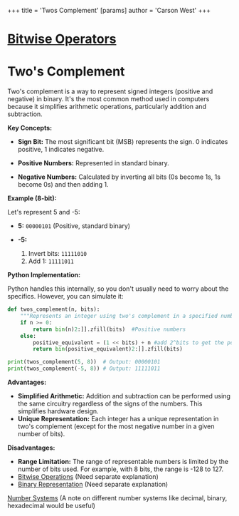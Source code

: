 +++
 title = 'Twos Complement'
[params]
	author = 'Carson West'
+++
# [Bitwise Operators](./../bitwise-operators/)
# Two's Complement

Two's complement is a way to represent signed integers (positive and negative) in binary.  It's the most common method used in computers because it simplifies arithmetic operations, particularly addition and subtraction.

**Key Concepts:**

* **Sign Bit:** The most significant bit (MSB) represents the sign. 0 indicates positive, 1 indicates negative.

* **Positive Numbers:**  Represented in standard binary.

* **Negative Numbers:** Calculated by inverting all bits (0s become 1s, 1s become 0s) and then adding 1.

**Example (8-bit):**

Let's represent 5 and -5:

* **5:** `00000101` (Positive, standard binary)

* **-5:**
    1. Invert bits: `11111010`
    2. Add 1: `11111011`

**Python Implementation:**

Python handles this internally, so you don't usually need to worry about the specifics.  However, you can simulate it:

```python
def twos_complement(n, bits):
    """Represents an integer using two's complement in a specified number of bits."""
    if n >= 0:
        return bin(n)2:]].zfill(bits)  #Positive numbers
    else:
        positive_equivalent = (1 << bits) + n #add 2^bits to get the positive equivalent
        return bin(positive_equivalent)2:]].zfill(bits)

print(twos_complement(5, 8))  # Output: 00000101
print(twos_complement(-5, 8)) # Output: 11111011

```

**Advantages:**

* **Simplified Arithmetic:** Addition and subtraction can be performed using the same circuitry regardless of the signs of the numbers.  This simplifies hardware design.
* **Unique Representation:**  Each integer has a unique representation in two's complement (except for the most negative number in a given number of bits).


**Disadvantages:**

* **Range Limitation:** The range of representable numbers is limited by the number of bits used.  For example, with 8 bits, the range is -128 to 127.
* [Bitwise Operations](./../bitwise-operations/)  (Need separate explanation)
* [Binary Representation](./../binary-representation/) (Need separate explanation)


[Number Systems](./../number-systems/) (A note on different number systems like decimal, binary, hexadecimal would be useful)

